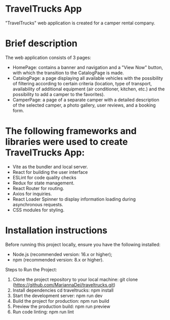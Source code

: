 # TravelTrucks App

"TravelTrucks" web application is created for a camper rental company.

# Brief description

The web application consists of 3 pages:

- HomePage: contains a banner and navigation and a "View Now" button, with which
  the transition to the CatalogPage is made.
- СatalogPage: a page displaying all available vehicles with the possibility of
  filtering according to certain criteria (location, type of transport,
  availability of additional equipment (air conditioner, kitchen, etc.) and the
  possibility to add a camper to the favorites).
- СamperPage: a page of a separate camper with a detailed description of the
  selected camper, a photo gallery, user reviews, and a booking form.

# The following frameworks and libraries were used to create TravelTrucks App:

- Vite as the bundler and local server.
- React for building the user interface
- ESLint for code quality checks
- Redux for state management.
- React Router for routing.
- Axios for inquiries.
- React Loader Spinner to display information loading during asynchronous
  requests.
- CSS modules for styling.

# Installation instructions

Before running this project locally, ensure you have the following installed:

- Node.js (recommended version: 16.x or higher);
- npm (recommended version: 8.x or higher).

Steps to Run the Project:

1. Clone the project repository to your local machine: git clone
   (https://github.com/MariannaDei/traveltrucks.git)
2. Install dependencies cd traveltrucks: npm install
3. Start the development server: npm run dev
4. Build the project for production: npm run build
5. Preview the production build: npm run preview
6. Run code linting: npm run lint
